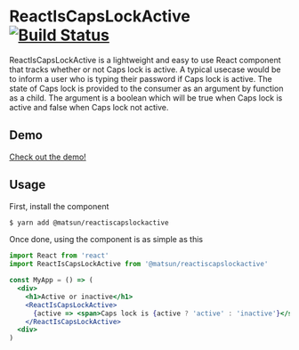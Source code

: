 # ReactIsCapsLockActive [![Build Status](https://travis-ci.org/mattiassundling/react-is-caps-lock-active.svg?branch=master)](https://travis-ci.org/mattiassundling/react-is-caps-lock-active)

ReactIsCapsLockActive is a lightweight and easy to use React component that tracks whether or not Caps lock is active. A typical usecase would be to inform a user who is typing their password if Caps lock is active. The state of Caps lock is provided to the consumer as an argument by function as a child. The argument is a boolean which will be true when Caps lock is active and false when Caps lock not active.

## Demo

[Check out the demo!](https://mattiassundling.github.io/react-is-caps-lock-active/)

## Usage

First, install the component

```sh
$ yarn add @matsun/reactiscapslockactive
```

Once done, using the component is as simple as this

```jsx
import React from 'react'
import ReactIsCapsLockActive from '@matsun/reactiscapslockactive'

const MyApp = () => (
  <div>
    <h1>Active or inactive</h1>
    <ReactIsCapsLockActive>
      {active => <span>Caps lock is {active ? 'active' : 'inactive'}</span>}
    </ReactIsCapsLockActive>
  <div>
)
```
